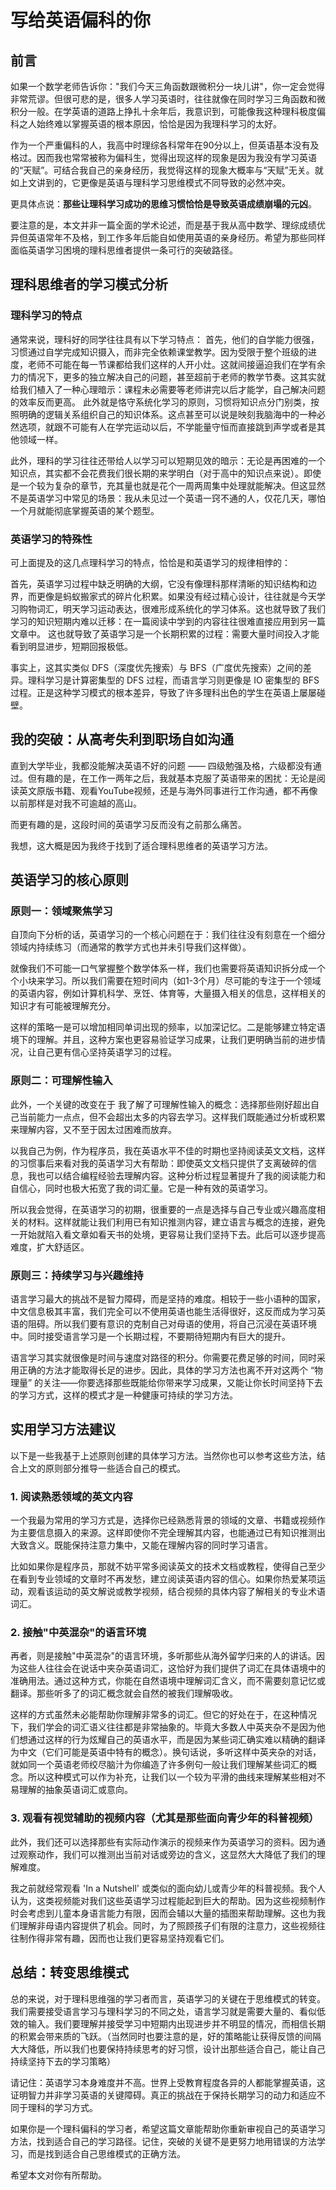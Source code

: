 # 写给英语偏科的你

## 前言

如果一个数学老师告诉你："我们今天三角函数跟微积分一块儿讲"，你一定会觉得非常荒谬。但很可悲的是，很多人学习英语时，往往就像在同时学习三角函数和微积分一般。在学英语的道路上挣扎十余年后，我意识到，可能像我这种理科极度偏科之人始终难以掌握英语的根本原因，恰恰是因为我理科学习的太好。

作为一个严重偏科的人，我高中时理综各科常年在90分以上，但英语基本没有及格过。因而我也常常被称为偏科生，觉得出现这样的现象是因为我没有学习英语的“天赋”。可结合我自己的亲身经历，我觉得这样的现象大概率与“天赋”无关。就如上文讲到的，它更像是英语与理科学习思维模式不同导致的必然冲突。

更具体点说：**那些让理科学习成功的思维习惯恰恰是导致英语成绩崩塌的元凶**。

要注意的是，本文并非一篇全面的学术论述，而是基于我从高中数学、理综成绩优异但英语常年不及格，到工作多年后能自如使用英语的亲身经历。希望为那些同样面临英语学习困境的理科思维者提供一条可行的突破路径。

## 理科思维者的学习模式分析

### 理科学习的特点

通常来说，理科好的同学往往具有以下学习特点：
首先，他们的自学能力很强，习惯通过自学完成知识摄入，而非完全依赖课堂教学。因为受限于整个班级的进度，老师不可能在每一节课都给我们这样的人开小灶。这就间接逼迫我们在学有余力的情况下，更多的独立解决自己的问题，甚至超前于老师的教学节奏。这其实就给我们植入了一种心理暗示：课程未必需要等老师讲完以后才能学，自己解决问题的效率反而更高。
此外就是恪守系统化学习的原则，习惯将知识点分门别类，按照明确的逻辑关系组织自己的知识体系。这点甚至可以说是映刻我脑海中的一种必然选项，就跟不可能有人在学完运动以后，不学能量守恒而直接跳到声学或者是其他领域一样。

此外，理科的学习往往还带给人以学习可以短期见效的暗示：无论是再困难的一个知识点，其实都不会花费我们很长期的来学明白（对于高中的知识点来说）。即使是一个较为复杂的章节，充其量也就是花个一周两周集中处理就能解决。但这显然不是英语学习中常见的场景：我从未见过一个英语一窍不通的人，仅花几天，哪怕一个月就能彻底掌握英语的某个题型。

### 英语学习的特殊性

可上面提及的这几点理科学习的特点，恰恰是和英语学习的规律相悖的：

首先，英语学习过程中缺乏明确的大纲，它没有像理科那样清晰的知识结构和边界，而更像是蚂蚁搬家式的碎片化积累。如果没有经过精心设计，往往就是今天学习购物词汇，明天学习运动表达，很难形成系统化的学习体系。这也就导致了我们学习的知识短期内难以迁移：在一篇阅读中学到的内容往往很难直接应用到另一篇文章中。
这也就导致了英语学习是一个长期积累的过程：需要大量时间投入才能看到明显进步，短期回报极低。

事实上，这其实类似 DFS（深度优先搜索）与 BFS（广度优先搜索）之间的差异。理科学习是计算密集型的 DFS 过程，而语言学习则更像是 IO 密集型的 BFS 过程。正是这种学习模式的根本差异，导致了许多理科出色的学生在英语上屡屡碰壁。

## 我的突破：从高考失利到职场自如沟通

直到大学毕业，我都没能解决英语不好的问题 —— 四级勉强及格，六级都没有通过。但有趣的是，在工作一两年之后，我就基本克服了英语带来的困扰：无论是阅读英文原版书籍、观看YouTube视频，还是与海外同事进行工作沟通，都不再像以前那样是对我不可逾越的高山。

而更有趣的是，这段时间的英语学习反而没有之前那么痛苦。

我想，这大概是因为我终于找到了适合理科思维者的英语学习方法。

## 英语学习的核心原则

### 原则一：领域聚焦学习

自顶向下分析的话，英语学习的一个核心问题在于：我们往往没有刻意在一个细分领域内持续练习（而通常的教学方式也并未引导我们这样做）。

就像我们不可能一口气掌握整个数学体系一样，我们也需要将英语知识拆分成一个个小块来学习。所以我们需要在短时间内（如1-3个月）尽可能的专注于一个领域的英语内容，例如计算机科学、烹饪、体育等，大量摄入相关的信息，这样相关的知识才有可能被理解充分。

这样的策略一是可以增加相同单词出现的频率，以加深记忆。二是能够建立特定语境下的理解。并且，这种方案也更容易验证学习成果，让我们更明确当前的进步情况，让自己更有信心坚持英语学习的过程。

### 原则二：可理解性输入

此外，一个关键的改变在于 我了解了可理解性输入的概念：选择那些刚好超出自己当前能力一点点，但不会超出太多的内容去学习。这样我们既能通过分析或积累来理解内容，又不至于因太过困难而放弃。

以我自己为例，作为程序员，我在英语水平不佳的时期也坚持阅读英文文档，这样的习惯事后来看对我的英语学习大有帮助：即使英文文档只提供了支离破碎的信息，我也可以结合编程经验去理解内容。这种分析过程显著提升了我的阅读能力和自信心，同时也极大拓宽了我的词汇量。它是一种有效的英语学习。

所以我会觉得，在英语学习的初期，很重要的一点是选择与自己专业或兴趣高度相关的材料。这样就能让我们利用已有知识推测内容，建立语言与概念的连接，避免一开始就陷入看文章如看天书的处境，更容易让我们坚持下去。此后可以逐步提高难度，扩大舒适区。

### 原则三：持续学习与兴趣维持 

语言学习最大的挑战不是智力障碍，而是坚持的难度。相较于一些小语种的国家，中文信息极其丰富，我们完全可以不使用英语也能生活得很好，这反而成为学习英语的阻碍。所以我们要有意识的克制自己对母语的使用，将自己沉浸在英语环境中。同时接受语言学习是一个长期过程，不要期待短期内有巨大的提升。

语言学习其实就很像是时间与速度对路径的积分。你需要花费足够的时间，同时采用正确的方法才能取得长足的进步。因此，具体的学习方法也离不开对这两个 “物理量” 的关注——你要选择那些既能给你带来学习成果，又能让你长时间坚持下去的学习方式，这样的模式才是一种健康可持续的学习方法。

## 实用学习方法建议

以下是一些我基于上述原则创建的具体学习方法。当然你也可以参考这些方法，结合上文的原则部分推导一些适合自己的模式。

### 1. 阅读熟悉领域的英文内容

一个我最为常用的学习方式是，选择你已经熟悉背景的领域的文章、书籍或视频作为主要信息摄入的来源。这样即使你不完全理解其内容，也能通过已有知识推测出大致含义。既能保持注意力集中，又能在理解内容的同时学习语言。

比如如果你是程序员，那就不妨平常多阅读英文的技术文档或教程，使得自己至少在看到专业领域的文章时不再发愁，建立阅读英语内容的信心。如果你热爱某项运动，观看该运动的英文解说或教学视频，结合视频的具体内容了解相关的专业术语词汇。

### 2. 接触"中英混杂"的语言环境

再者，则是接触"中英混杂"的语言环境，多听那些从海外留学归来的人的讲话。因为这些人往往会在说话中夹杂英语词汇，这恰好为我们提供了词汇在具体语境中的准确用法。通过这种方式，你能在自然语境中理解词汇含义，而不需要刻意记忆或翻译。那些听多了的词汇概念就会自然的被我们理解吸收。

这样的方式虽然未必能帮助你理解非常多的词汇。但它的好处在于，在这种情况下，我们学会的词汇语义往往都是非常抽象的。毕竟大多数人中英夹杂不是因为他们想通过这样的行为炫耀自己的英语水平，而是因为某些词汇确实难以精确的翻译为中文（它们可能是英语中特有的概念）。换句话说，多听这样中英夹杂的对话，就如同一个英语老师绞尽脑汁为你编造了许多例句一般让我们理解某些词汇的概念。所以这种模式可以作为补充，让我们以一个较为平滑的曲线来理解某些相对不易理解的抽象英语词汇或意向。

### 3. 观看有视觉辅助的视频内容（尤其是那些面向青少年的科普视频）

此外，我们还可以选择那些有实际动作演示的视频来作为英语学习的资料。因为通过观察动作，我们可以推测出当前对话或旁边的含义，这显然大大降低了我们的理解难度。

我之前就经常观看 'In a Nutshell' 或类似的面向幼儿或青少年的科普视频。我个人认为，这类视频能对我们这些英语学习过程能起到巨大的帮助。因为这些视频制作时会考虑到儿童本身语言能力有限，因而会辅以大量的插图来帮助理解。这也为我们理解非母语内容提供了机会。同时，为了照顾孩子们有限的注意力，这些视频往往制作得非常有趣，因而也让我们更容易坚持观看它们。

## 总结：转变思维模式

总的来说，对于理科思维强的学习者而言，英语学习的关键在于思维模式的转变。我们需要接受语言学习与理科学习的不同之处，语言学习就是需要大量的、看似低效的输入。我们要理解并接受学习中短期内出现进步并不明显的情况，而相信长期的积累会带来质的飞跃。（当然同时也要注意的是，好的策略能让获得反馈的间隔大大降低，所以我们也要保持持续思考的好习惯，设计出那些适合自己，能让自己持续坚持下去的学习策略）

请记住：英语学习本身难度并不高。世界上受教育程度各异的人都能掌握英语，这证明智力并非学习英语的关键障碍。真正的挑战在于保持长期学习的动力和适应不同于理科的学习方式。

如果你是一个理科偏科的学习者，希望这篇文章能帮助你重新审视自己的英语学习方法，找到适合自己的学习路径。记住，突破的关键不是更努力地用错误的方法学习，而是找到适合自己思维模式的正确方法。

希望本文对你有所帮助。
